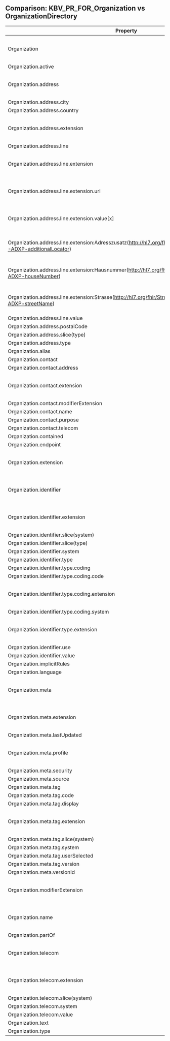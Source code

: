 ## Comparison: KBV_PR_FOR_Organization vs OrganizationDirectory
| Property | KBV_PR_FOR_Organization | ePA | Bemerkungen |
|---|---|---|---|
| Organization | X | X | Eigenschaft und Wert werden übernommen |
| Organization.active |  | X |  |
| Organization.address | X | X | Eigenschaft und Wert werden übernommen |
| Organization.address.city | X |  |  |
| Organization.address.country | X |  |  |
| Organization.address.extension | X |  | Extension und Values werden übernommen |
| Organization.address.line | X |  |  |
| Organization.address.line.extension | X |  | Extension und Values werden übernommen |
| Organization.address.line.extension.url | X |  | Extension und Values werden übernommen |
| Organization.address.line.extension.value[x] | X |  | Extension und Values werden übernommen |
| Organization.address.line.extension:Adresszusatz(http://hl7.org/fhir/StructureDefinition/iso21090-ADXP-additionalLocator) | X |  | Extension und Values werden übernommen |
| Organization.address.line.extension:Hausnummer(http://hl7.org/fhir/StructureDefinition/iso21090-ADXP-houseNumber) | X |  | Extension und Values werden übernommen |
| Organization.address.line.extension:Strasse(http://hl7.org/fhir/StructureDefinition/iso21090-ADXP-streetName) | X |  | Extension und Values werden übernommen |
| Organization.address.line.value | X |  |  |
| Organization.address.postalCode | X |  |  |
| Organization.address.slice(type) | X |  |  |
| Organization.address.type | X |  |  |
| Organization.alias |  | X |  |
| Organization.contact |  | X |  |
| Organization.contact.address |  | X |  |
| Organization.contact.extension |  | X | Extension und Values werden übernommen |
| Organization.contact.modifierExtension |  | X |  |
| Organization.contact.name |  | X |  |
| Organization.contact.purpose |  | X |  |
| Organization.contact.telecom |  | X |  |
| Organization.contained |  | X |  |
| Organization.endpoint |  | X |  |
| Organization.extension | X | X | Eigenschaft und Wert werden übernommen |
| Organization.identifier | X | X | Eigenschaft und Wert werden übernommen |
| Organization.identifier.extension | X |  | Extension und Values werden übernommen |
| Organization.identifier.slice(system) |  | X |  |
| Organization.identifier.slice(type) | X |  |  |
| Organization.identifier.system | X |  |  |
| Organization.identifier.type | X |  |  |
| Organization.identifier.type.coding | X |  |  |
| Organization.identifier.type.coding.code | X |  |  |
| Organization.identifier.type.coding.extension | X |  | Extension und Values werden übernommen |
| Organization.identifier.type.coding.system | X |  |  |
| Organization.identifier.type.extension | X |  | Extension und Values werden übernommen |
| Organization.identifier.use | X |  |  |
| Organization.identifier.value | X |  |  |
| Organization.implicitRules |  | X |  |
| Organization.language |  | X |  |
| Organization.meta | X | X | Eigenschaft und Wert werden übernommen |
| Organization.meta.extension | X | X | Eigenschaft und Wert werden übernommen |
| Organization.meta.lastUpdated |  | X |  |
| Organization.meta.profile | X | X | Eigenschaft und Wert werden übernommen |
| Organization.meta.security |  | X |  |
| Organization.meta.source |  | X |  |
| Organization.meta.tag |  | X |  |
| Organization.meta.tag.code |  | X |  |
| Organization.meta.tag.display |  | X |  |
| Organization.meta.tag.extension |  | X | Extension und Values werden übernommen |
| Organization.meta.tag.slice(system) |  | X |  |
| Organization.meta.tag.system |  | X |  |
| Organization.meta.tag.userSelected |  | X |  |
| Organization.meta.tag.version |  | X |  |
| Organization.meta.versionId |  | X |  |
| Organization.modifierExtension | X | X | Eigenschaft und Wert werden übernommen |
| Organization.name | X | X | Eigenschaft und Wert werden übernommen |
| Organization.partOf |  | X |  |
| Organization.telecom | X | X | Eigenschaft und Wert werden übernommen |
| Organization.telecom.extension | X |  | Extension und Values werden übernommen |
| Organization.telecom.slice(system) | X |  |  |
| Organization.telecom.system | X |  |  |
| Organization.telecom.value | X |  |  |
| Organization.text |  | X |  |
| Organization.type |  | X |  |

